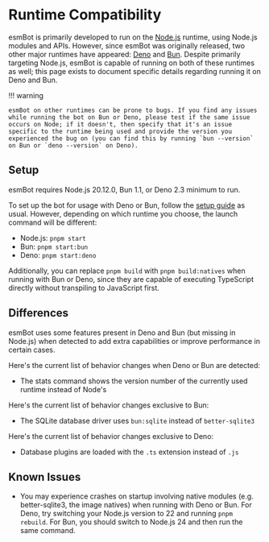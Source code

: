 # Runtime Compatibility

esmBot is primarily developed to run on the [Node.js](https://nodejs.org) runtime, using Node.js modules and APIs. However, since esmBot was originally released, two other major runtimes have appeared: [Deno](https://deno.com) and [Bun](https://bun.sh). Despite primarily targeting Node.js, esmBot is capable of running on both of these runtimes as well; this page exists to document specific details regarding running it on Deno and Bun.

!!! warning

    esmBot on other runtimes can be prone to bugs. If you find any issues while running the bot on Bun or Deno, please test if the same issue occurs on Node; if it doesn't, then specify that it's an issue specific to the runtime being used and provide the version you experienced the bug on (you can find this by running `bun --version` on Bun or `deno --version` on Deno).

## Setup

esmBot requires Node.js 20.12.0, Bun 1.1, or Deno 2.3 minimum to run.

To set up the bot for usage with Deno or Bun, follow the [setup guide](https://docs.esmbot.net/setup) as usual. However, depending on which runtime you choose, the launch command will be different:

- Node.js: `pnpm start`
- Bun: `pnpm start:bun`
- Deno: `pnpm start:deno`

Additionally, you can replace `pnpm build` with `pnpm build:natives` when running with Bun or Deno, since they are capable of executing TypeScript directly without transpiling to JavaScript first.

## Differences

esmBot uses some features present in Deno and Bun (but missing in Node.js) when detected to add extra capabilities or improve performance in certain cases.

Here's the current list of behavior changes when Deno or Bun are detected:

- The stats command shows the version number of the currently used runtime instead of Node's

Here's the current list of behavior changes exclusive to Bun:

- The SQLite database driver uses `bun:sqlite` instead of `better-sqlite3`

Here's the current list of behavior changes exclusive to Deno:

- Database plugins are loaded with the `.ts` extension instead of `.js`

## Known Issues

- You may experience crashes on startup involving native modules (e.g. better-sqlite3, the image natives) when running with Deno or Bun. For Deno, try switching your Node.js version to 22 and running `pnpm rebuild`. For Bun, you should switch to Node.js 24 and then run the same command.
